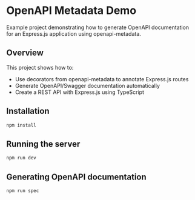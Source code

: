 # OpenAPI Metadata Demo

Example project demonstrating how to generate OpenAPI documentation for an Express.js application using openapi-metadata.

## Overview

This project shows how to:

- Use decorators from openapi-metadata to annotate Express.js routes
- Generate OpenAPI/Swagger documentation automatically
- Create a REST API with Express.js using TypeScript

## Installation

```bash
npm install
```

## Running the server

```bash
npm run dev
```

## Generating OpenAPI documentation

```bash
npm run spec
```
